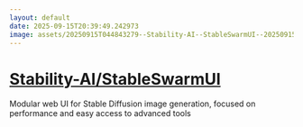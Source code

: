 ```yaml
---
layout: default
date: 2025-09-15T20:39:49.242973
image: assets/20250915T044843279--Stability-AI--StableSwarmUI--20250915T045229021--cropped.png
---
```


# [Stability-AI/StableSwarmUI](https://github.com/Stability-AI/StableSwarmUI)

Modular web UI for Stable Diffusion image generation, focused on performance and easy access to advanced tools
